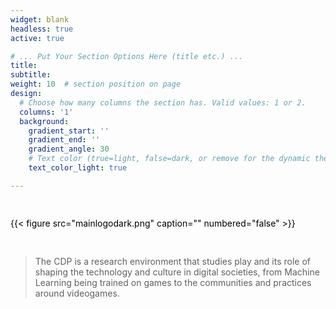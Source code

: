 ```yaml
---
widget: blank
headless: true
active: true

# ... Put Your Section Options Here (title etc.) ...
title: 
subtitle:
weight: 10  # section position on page
design:
  # Choose how many columns the section has. Valid values: 1 or 2.
  columns: '1'
  background:
    gradient_start: ''
    gradient_end: ''
    gradient_angle: 30
    # Text color (true=light, false=dark, or remove for the dynamic theme color).
    text_color_light: true

---
```

<div class="row">
  <div class="column">
    <h2></h2>
    <p style="color:black;">
        {{< figure src="mainlogodark.png" caption="" numbered="false" >}}    </p>
  </div>
  <div class="column">
    <h2></h2>
    <p>
    
> The CDP is a research environment that studies play and its role of shaping the technology and culture in digital societies, from Machine Learning being trained on games to the communities and practices around videogames.
    </p>
  </div>
</div>
